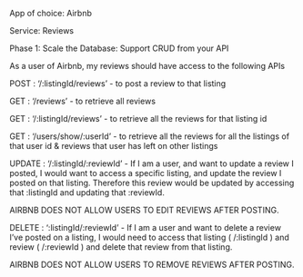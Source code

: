 App of choice: Airbnb

Service: Reviews

Phase 1: Scale the Database: Support CRUD from your API

As a user of Airbnb, my reviews should have access to the following APIs

POST : ‘/:listingId/reviews’ - to post a review to that listing

GET : ‘/reviews’ - to retrieve all reviews

GET : ‘/:listingId/reviews’ - to retrieve all the reviews for that listing id

GET : ‘/users/show/:userId’ - to retrieve all the reviews for all the listings of that user id & reviews that user has left on other listings

UPDATE : ‘/:listingId/:reviewId’ - If I am a user, and want to update a review I posted, I would want to access a specific listing, and update the review I posted on that listing. Therefore this review would be updated by accessing that :listingId and updating that :reviewId.

AIRBNB DOES NOT ALLOW USERS TO EDIT REVIEWS AFTER POSTING.

DELETE : ‘:listingId/:reviewId’ - If I am a user and want to delete a review I’ve posted on a listing, I would need to access that listing ( /:listingId ) and review ( /:reviewId ) and delete that review from that listing.

AIRBNB DOES NOT ALLOW USERS TO REMOVE REVIEWS AFTER POSTING.


